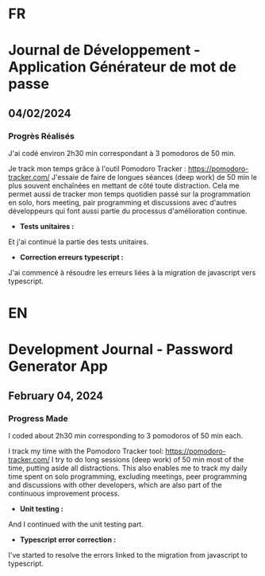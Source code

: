 # FR

# Journal de Développement - Application Générateur de mot de passe

## 04/02/2024

### Progrès Réalisés

J'ai codé environ 2h30 min correspondant à 3 pomodoros de 50 min.

Je track mon temps grâce à l'outil Pomodoro Tracker : https://pomodoro-tracker.com/
J'essaie de faire de longues séances (deep work) de 50 min le plus souvent enchaînées en mettant de côté toute distraction.
Cela me permet aussi de tracker mon temps quotidien passé sur la programmation en solo, hors meeting, pair programming et discussions avec d'autres développeurs qui font aussi partie du processus d'amélioration continue.

- **Tests unitaires :**

Et j'ai continué la partie des tests unitaires.

- **Correction erreurs typescript :**

J'ai commencé à résoudre les erreurs liées à la migration de javascript vers typescript.

# EN

# Development Journal - Password Generator App

## February 04, 2024

### Progress Made

I coded about 2h30 min corresponding to 3 pomodoros of 50 min each.

I track my time with the Pomodoro Tracker tool: https://pomodoro-tracker.com/
I try to do long sessions (deep work) of 50 min most of the time, putting aside all distractions.
This also enables me to track my daily time spent on solo programming, excluding meetings, peer programming and discussions with other developers, which are also part of the continuous improvement process.

- **Unit testing :**

And I continued with the unit testing part.

- **Typescript error correction :**

I've started to resolve the errors linked to the migration from javascript to typescript.
